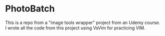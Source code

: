 # PhotoBatch

This is a repo from a "image tools wrapper" project from an Udemy course. I wrote all the code from this project using VsVim for practicing VIM.
